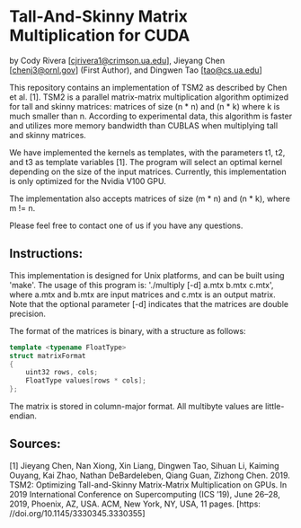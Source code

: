 
Tall-And-Skinny Matrix Multiplication for CUDA
==============================================

by
Cody Rivera [cjrivera1@crimson.ua.edu],
Jieyang Chen [chenj3@ornl.gov] (First Author), and
Dingwen Tao [tao@cs.ua.edu]

This repository contains an implementation of TSM2 as described by
Chen et al. [1]. TSM2 is a parallel matrix-matrix multiplication algorithm 
optimized for tall and skinny matrices: matrices of size (n * n) and (n * k)
where k is much smaller than n. According to experimental data, this algorithm
is faster and utilizes more memory bandwidth than CUBLAS when multiplying tall
and skinny matrices.

We have implemented the kernels as templates, with the parameters t1, t2, and t3 as
template variables [1]. The program will select an optimal kernel depending on the 
size of the input matrices. Currently, this implementation is only optimized
for the Nvidia V100 GPU.

The implementation also accepts matrices of size (m * n) and (n * k), where m != n.

Please feel free to contact one of us if you have any questions.


Instructions:
-------------

This implementation is designed for Unix platforms, and can be built using
'make'. The usage of this program is: 
'./multiply [-d] a.mtx b.mtx c.mtx',
where a.mtx and b.mtx are input matrices and c.mtx is an output matrix.
Note that the optional parameter [-d] indicates that the matrices are 
double precision.

The format of the matrices is binary, with a structure as follows:

```C++
template <typename FloatType>
struct matrixFormat
{
    uint32 rows, cols;
    FloatType values[rows * cols];
};
```

The matrix is stored in column-major format.
All multibyte values are little-endian.



Sources:
--------

[1] Jieyang Chen, Nan Xiong, Xin Liang, Dingwen Tao, Sihuan Li, Kaiming
Ouyang, Kai Zhao, Nathan DeBardeleben, Qiang Guan, Zizhong Chen.
2019. TSM2: Optimizing Tall-and-Skinny Matrix-Matrix Multiplication on
GPUs. In 2019 International Conference on Supercomputing (ICS ’19), June
26–28, 2019, Phoenix, AZ, USA. ACM, New York, NY, USA, 11 pages. [https:
//doi.org/10.1145/3330345.3330355]



